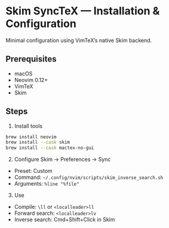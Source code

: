 # Skim SyncTeX — Installation & Configuration

Minimal configuration using VimTeX’s native Skim backend.

## Prerequisites
- macOS
- Neovim 0.12+
- VimTeX
- Skim

## Steps
1) Install tools
```bash
brew install neovim
brew install --cask skim
brew install --cask mactex-no-gui
```

2) Configure Skim → Preferences → Sync
- Preset: Custom
- Command: `~/.config/nvim/scripts/skim_inverse_search.sh`
- Arguments: `%line "%file"`

3) Use
- Compile: `\ll` or `<localleader>ll`
- Forward search: `<localleader>lv`
- Inverse search: Cmd+Shift+Click in Skim
